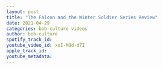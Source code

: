 ```yaml
---
layout: post
title: "The Falcon and the Winter Soldier Series Review"
date: 2021-04-29
categories: bob-culture videos
author: bob-culture
spotify_track_id: 
youtube_video_id: xoI-MQd-d7I
apple_track_id: 
youtube_metadata: 
---
```

